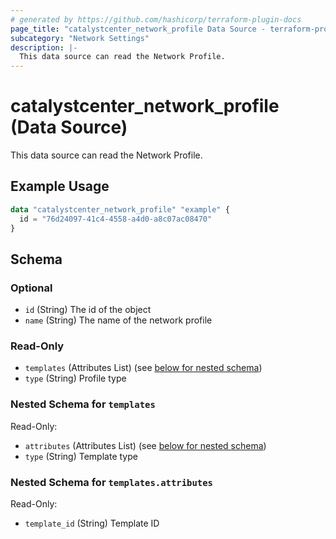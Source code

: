 ```yaml
---
# generated by https://github.com/hashicorp/terraform-plugin-docs
page_title: "catalystcenter_network_profile Data Source - terraform-provider-catalystcenter"
subcategory: "Network Settings"
description: |-
  This data source can read the Network Profile.
---
```


# catalystcenter_network_profile (Data Source)

This data source can read the Network Profile.

## Example Usage

```terraform
data "catalystcenter_network_profile" "example" {
  id = "76d24097-41c4-4558-a4d0-a8c07ac08470"
}
```

<!-- schema generated by tfplugindocs -->
## Schema

### Optional

- `id` (String) The id of the object
- `name` (String) The name of the network profile

### Read-Only

- `templates` (Attributes List) (see [below for nested schema](#nestedatt--templates))
- `type` (String) Profile type

<a id="nestedatt--templates"></a>
### Nested Schema for `templates`

Read-Only:

- `attributes` (Attributes List) (see [below for nested schema](#nestedatt--templates--attributes))
- `type` (String) Template type

<a id="nestedatt--templates--attributes"></a>
### Nested Schema for `templates.attributes`

Read-Only:

- `template_id` (String) Template ID
